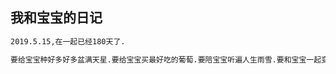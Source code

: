 ## 我和宝宝的日记

```markdown
2019.5.15,在一起已经180天了.

要给宝宝种好多好多盆满天星.要给宝宝买最好吃的葡萄.要陪宝宝听遍人生雨雪.要和宝宝一起变得可爱.

```
